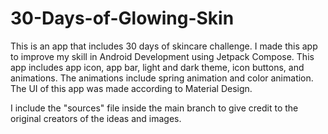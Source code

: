 # 30-Days-of-Glowing-Skin
This is an app that includes 30 days of skincare challenge. 
I made this app to improve my skill in Android Development using Jetpack Compose.
This app includes app icon, app bar, light and dark theme, icon buttons, and animations. 
The animations include spring animation and color animation. 
The UI of this app was made according to Material Design. 

I include the "sources" file inside the main branch to give credit to the original creators of the ideas and images.
